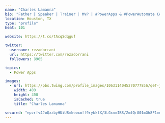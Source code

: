 ```yaml
---
name: "Charles Lamanna"
bio: "Father | Speaker | Trainer | MVP | #PowerApps & #PowerAutomate Community Super User | YouTuber Right-pointing triangle http://youtube.com/c/rezadorrani | Learn - Share - Clockwise rightwards and leftwards open circle arrows"
location: Houston, TX
type: "profile"
heat: 101

website: https://t.co/tAcqSdqguf

twitter:
  username: rezadorrani
  url: https://twitter.com/rezadorrani
  followers: 8965

topics:
  - Power Apps

images:
  - url: https://pbs.twimg.com/profile_images/1063114045270777856/qeT-jpWr_400x400.jpg
    width: 400
    height: 400
    isCached: true
    title: "Charles Lamanna"

secured: "epzrfv4JoQxzbyHUiU8mkswxmff9rybkfX/3LGxnmIBS/ZmfQrG01mGh8F1mqVRxZqvzBFNIxOR2L1lvMWbgM5Y0irDCwY7NzLjNg4RnhVJV2c4NfuE19Ijps829eOo9r3WEa1Rs4+f53VNlyWkF7kXun8hDHiPlq+EXuy8XBbphSaV3utV3/O3S6LYjk7RmaL9YO/Gk0lSA3WrTvn36OIi23VXXyQTCWxYE5Xw/qtd19JiV8oEhVHZj1tpNE8XaB7rPWM369bvGYwpi5xG06R6u3UpT2WJXqn51ABdr16U8sf5qAVGKyuu9d3ANciGNJWV91Vx0NSFy6gljOC1RPtbdJnju1nUdXoxderZdZhx70hdHsiD029cbPm8yhbnZ0aEF8aM4mFgUZ4wyM8ogsz+QlrJY/C0jrK0nXbJu3ME=;wkp89JC4wPNP6iL0HQ4+UQ=="
---
```


